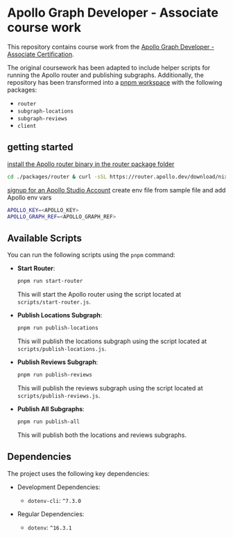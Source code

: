 # Apollo Graph Developer - Associate course work

This repository contains course work from the [Apollo Graph Developer - Associate Certification](https://www.apollographql.com/tutorials/certifications/apollo-graph-associate/).

The original coursework has been adapted to include helper scripts for running the Apollo router and publishing subgraphs. Additionally, the repository has been transformed into a [pnpm workspace](https://pnpm.io/workspaces) with the following packages:

- `router`
- `subgraph-locations`
- `subgraph-reviews`
- `client`

## getting started

[install the Apollo router binary in the router package folder](https://www.apollographql.com/docs/router/quickstart/)

```bash
cd ./packages/router & curl -sSL https://router.apollo.dev/download/nix/latest | sh
```

[signup for an Apollo Studio Account](https://studio.apollographql.com/signup)
create env file from sample file and add Apollo env vars

```bash
APOLLO_KEY=<APOLLO_KEY>
APOLLO_GRAPH_REF=<APOLLO_GRAPH_REF>
```

## Available Scripts

You can run the following scripts using the `pnpm` command:

- **Start Router**:

  ```bash
  pnpm run start-router
  ```

  This will start the Apollo router using the script located at `scripts/start-router.js`.

- **Publish Locations Subgraph**:

  ```bash
  pnpm run publish-locations
  ```

  This will publish the locations subgraph using the script located at `scripts/publish-locations.js`.

- **Publish Reviews Subgraph**:

  ```bash
  pnpm run publish-reviews
  ```

  This will publish the reviews subgraph using the script located at `scripts/publish-reviews.js`.

- **Publish All Subgraphs**:

  ```bash
  pnpm run publish-all
  ```

  This will publish both the locations and reviews subgraphs.

## Dependencies

The project uses the following key dependencies:

- Development Dependencies:
  - `dotenv-cli`: `^7.3.0`

- Regular Dependencies:
  - `dotenv`: `^16.3.1`
